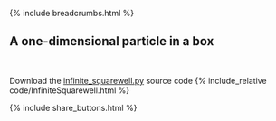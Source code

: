 {% include breadcrumbs.html %}

## A one-dimensional particle in a box
<div class="header_line"><br/></div>

Download the [infinite_squarewell.py](code/infinite_squarewell.py) source code
{% include_relative code/InfiniteSquarewell.html %}

<p style="clear: both;"></p>

{% include share_buttons.html %}


    